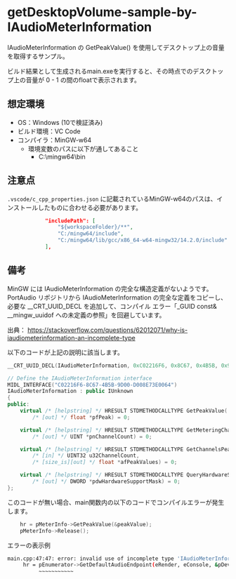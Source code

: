 # getDesktopVolume-sample-by-IAudioMeterInformation

IAudioMeterInformation の GetPeakValue() を使用してデスクトップ上の音量を取得するサンプル。

ビルド結果として生成されるmain.exeを実行すると、その時点でのデスクトップ上の音量が 0 - 1 の間のfloatで表示されます。

## 想定環境

- OS：Windows (10で検証済み)
- ビルド環境：VC Code
- コンパイラ：MinGW-w64
  - 環境変数のパスに以下が通してあること
    - C:\mingw64\bin

## 注意点

`.vscode/c_cpp_properties.json` に記載されているMinGW-w64のパスは、インストールしたものに合わせる必要があります。

``` json
            "includePath": [
                "${workspaceFolder}/**",
                "C:/mingw64/include",
                "C:/mingw64/lib/gcc/x86_64-w64-mingw32/14.2.0/include"
            ],
```

## 備考

MinGW には IAudioMeterInformation の完全な構造定義がないようです。
PortAudio リポジトリから IAudioMeterInformation の完全な定義をコピーし、必要な __CRT_UUID_DECL を追加して、コンパイル エラー「_GUID const& __mingw_uuidof への未定義の参照」を回避しています。

出典：
https://stackoverflow.com/questions/62012071/why-is-iaudiometerinformation-an-incomplete-type

以下のコードが上記の説明に該当します。

``` cpp
__CRT_UUID_DECL(IAudioMeterInformation, 0xC02216F6, 0x8C67, 0x4B5B, 0x9D, 0x00, 0xD0, 0x08, 0xE7, 0x3E, 0x00, 0x64);

// Define the IAudioMeterInformation interface
MIDL_INTERFACE("C02216F6-8C67-4B5B-9D00-D008E73E0064")
IAudioMeterInformation : public IUnknown
{
public:
    virtual /* [helpstring] */ HRESULT STDMETHODCALLTYPE GetPeakValue(
        /* [out] */ float *pfPeak) = 0;

    virtual /* [helpstring] */ HRESULT STDMETHODCALLTYPE GetMeteringChannelCount(
        /* [out] */ UINT *pnChannelCount) = 0;

    virtual /* [helpstring] */ HRESULT STDMETHODCALLTYPE GetChannelsPeakValues(
        /* [in] */ UINT32 u32ChannelCount,
        /* [size_is][out] */ float *afPeakValues) = 0;

    virtual /* [helpstring] */ HRESULT STDMETHODCALLTYPE QueryHardwareSupport(
        /* [out] */ DWORD *pdwHardwareSupportMask) = 0;
};
```

このコードが無い場合、main関数内の以下のコードでコンパイルエラーが発生します。

``` cpp
    hr = pMeterInfo->GetPeakValue(&peakValue);
    pMeterInfo->Release();
```

エラーの表示例

``` sh
main.cpp:47:47: error: invalid use of incomplete type 'IAudioMeterInformation' {aka 'struct IAudioMeterInformation'}
     hr = pEnumerator->GetDefaultAudioEndpoint(eRender, eConsole, &pDevice);
          ~~~~~~~~~~~
```
